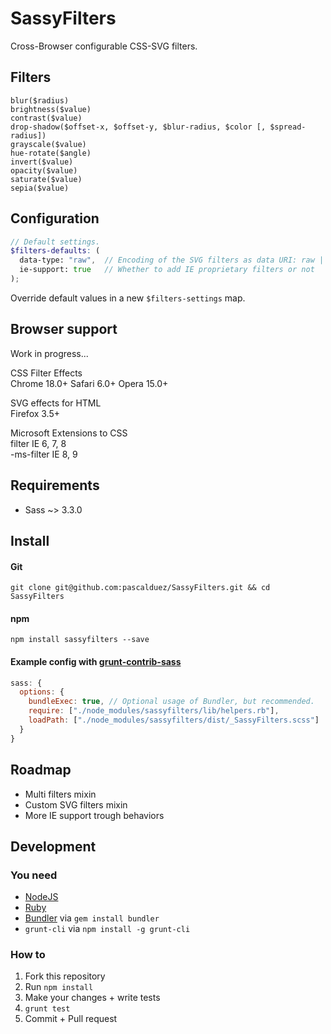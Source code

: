 # SassyFilters

Cross-Browser configurable CSS-SVG filters.

## Filters

`blur($radius)`  
`brightness($value)`  
`contrast($value)`  
`drop-shadow($offset-x, $offset-y, $blur-radius, $color [, $spread-radius])`  
`grayscale($value)`  
`hue-rotate($angle)`  
`invert($value)`  
`opacity($value)`  
`saturate($value)`  
`sepia($value)`

## Configuration

```scss
// Default settings.
$filters-defaults: (
  data-type: "raw",  // Encoding of the SVG filters as data URI: raw | escaped | base64
  ie-support: true   // Whether to add IE proprietary filters or not
);
```
Override default values in a new `$filters-settings` map.

## Browser support

Work in progress...

CSS Filter Effects  
Chrome 18.0+ Safari 6.0+ Opera 15.0+  

SVG effects for HTML  
Firefox 3.5+  

Microsoft Extensions to CSS  
filter IE 6, 7, 8  
-ms-filter IE 8, 9  

## Requirements

* Sass ~> 3.3.0

## Install

#### Git

```
git clone git@github.com:pascalduez/SassyFilters.git && cd SassyFilters
```

#### npm

```
npm install sassyfilters --save
```
#### Example config with [grunt-contrib-sass](https://github.com/gruntjs/grunt-contrib-sass)

```js
sass: {
  options: {
    bundleExec: true, // Optional usage of Bundler, but recommended.
    require: ["./node_modules/sassyfilters/lib/helpers.rb"],
    loadPath: ["./node_modules/sassyfilters/dist/_SassyFilters.scss"]
  }
}
```

## Roadmap

* Multi filters mixin
* Custom SVG filters mixin
* More IE support trough behaviors

## Development

### You need

* [NodeJS](http://nodejs.org)
* [Ruby](https://www.ruby-lang.org)
* [Bundler](http://bundler.io) via `gem install bundler`
* `grunt-cli` via `npm install -g grunt-cli`

### How to

  1. Fork this repository
  2. Run `npm install`
  4. Make your changes + write tests
  3. `grunt test`
  4. Commit + Pull request
